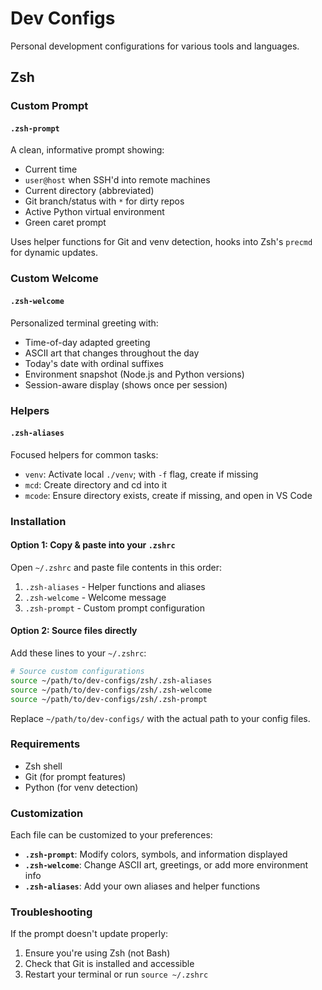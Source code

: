# Dev Configs

Personal development configurations for various tools and languages.

## Zsh

### Custom Prompt

#### `.zsh-prompt`

A clean, informative prompt showing:

- Current time
- `user@host` when SSH'd into remote machines
- Current directory (abbreviated)
- Git branch/status with `*` for dirty repos
- Active Python virtual environment
- Green caret prompt

Uses helper functions for Git and venv detection, hooks into Zsh's `precmd` for dynamic updates.

### Custom Welcome

#### `.zsh-welcome`

Personalized terminal greeting with:

- Time-of-day adapted greeting
- ASCII art that changes throughout the day
- Today's date with ordinal suffixes
- Environment snapshot (Node.js and Python versions)
- Session-aware display (shows once per session)

### Helpers

#### `.zsh-aliases`

Focused helpers for common tasks:

- `venv`: Activate local `./venv`; with `-f` flag, create if missing
- `mcd`: Create directory and cd into it
- `mcode`: Ensure directory exists, create if missing, and open in VS Code

### Installation

#### Option 1: Copy & paste into your `.zshrc`

Open `~/.zshrc` and paste file contents in this order:

1. `.zsh-aliases` - Helper functions and aliases
2. `.zsh-welcome` - Welcome message
3. `.zsh-prompt` - Custom prompt configuration

#### Option 2: Source files directly

Add these lines to your `~/.zshrc`:

```bash
# Source custom configurations
source ~/path/to/dev-configs/zsh/.zsh-aliases
source ~/path/to/dev-configs/zsh/.zsh-welcome
source ~/path/to/dev-configs/zsh/.zsh-prompt
```

Replace `~/path/to/dev-configs/` with the actual path to your config files.

### Requirements

- Zsh shell
- Git (for prompt features)
- Python (for venv detection)

### Customization

Each file can be customized to your preferences:

- **`.zsh-prompt`**: Modify colors, symbols, and information displayed
- **`.zsh-welcome`**: Change ASCII art, greetings, or add more environment info
- **`.zsh-aliases`**: Add your own aliases and helper functions

### Troubleshooting

If the prompt doesn't update properly:

1. Ensure you're using Zsh (not Bash)
2. Check that Git is installed and accessible
3. Restart your terminal or run `source ~/.zshrc`
